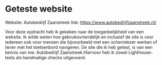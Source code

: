 # Geteste website
Website: Autobedrijf Zaanstreek
link: https://www.autobedrijfzaanstreek.nl/

Voor deze opdracht heb ik gekeken naar de toegankelijkheid van een website. Ik wilde weten hoe gebruiksvriendelijk en inclusief de site is voor iedereen ook voor mensen die bijvoorbeeld met een schermlezer werken of liever met het toetsenbord navigeren.
De site die ik heb getest, is van een kennis van me: Autobedrijf Zaanstreek.Hiervoor heb ik zowel Lighthouse-tests als handmatige checks uitgevoerd.

